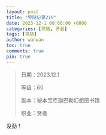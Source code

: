 ```yaml
---
layout: post
title: "导随记录219"
date: 2023-12-1 00:00:00 +0800
categories: [导随, 贤者]
tags: [导随]
author: wanwan
toc: true
comments: true
pin: true
---
```

> 日期：2023.12.1
>
> 等级：60
>
> 副本：秘本宝库迦巴勒幻想图书馆
>
> 职业：贤者

没劲！
